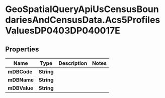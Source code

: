 # GeoSpatialQueryApiUsCensusBoundariesAndCensusData.Acs5ProfilesValuesDP0403DP040017E

## Properties

Name | Type | Description | Notes
------------ | ------------- | ------------- | -------------
**mDBCode** | **String** |  | 
**mDBName** | **String** |  | 
**mDBValue** | **String** |  | 


